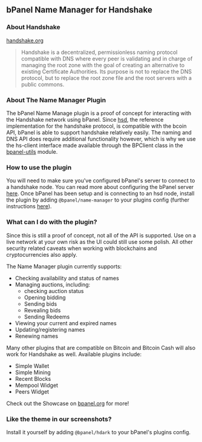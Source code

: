 ## bPanel Name Manager for Handshake

### About Handshake
[handshake.org](https://handshake.org)
> Handshake is a decentralized, permissionless naming protocol compatible
with DNS where every peer is validating and in charge of managing the
root zone with the goal of creating an alternative to existing Certificate
Authorities. Its purpose is not to replace the DNS protocol, but to replace the root
zone file and the root servers with a public commons.

### About The Name Manager Plugin
The bPanel Name Manage plugin is a proof of concept for interacting with the Handshake
network using bPanel. Since [hsd](https://github.com/handshake-org/hsd), the reference
implementation for the handshake protocol, is compatible with the bcoin API, bPanel
is able to support handshake relatively easily. The naming and DNS API does require
additional functionality however, which is why we use the hs-client interface made available through the BPClient class in the [bpanel-utils](https://github.com/bpanel-org/bpanel-utils) module.

### How to use the plugin
You will need to make sure you've configured bPanel's server to connect to a
handshake node. You can read more about configuring the bPanel server [here](https://bpanel.org/docs/configuration.html). Once bPanel has been setup and is connecting to an hsd node, install the plugin by adding `@bpanel/name-manager` to your plugins config (further instructions [here](https://bpanel.org/docs/install-plugins.html)).

### What can I do with the plugin?
Since this is still a proof of concept, not all of the API is supported. Use on a live
network at your own risk as the UI could still use some polish. All other security
related caveats when working with blockchains and cryptocurrencies also apply.

The Name Manager plugin currently supports:
- Checking availability and status of names
- Managing auctions, including:
  - checking auction status
  - Opening bidding
  - Sending bids
  - Revealing bids
  - Sending Redeems
- Viewing your current and expired names
- Updating/registering names
- Renewing names

Many other plugins that are compatible on Bitcoin and Bitcoin Cash will also
work for Handshake as well. Available plugins include:

- Simple Wallet
- Simple Mining
- Recent Blocks
- Mempool Widget
- Peers Widget

Check out the Showcase on [bpanel.org](https://bpanel.org/docs/plugin-showcase.html) for more!

### Like the theme in our screenshots?
Install it yourself by adding `@bpanel/hdark` to your bPanel's plugins config.